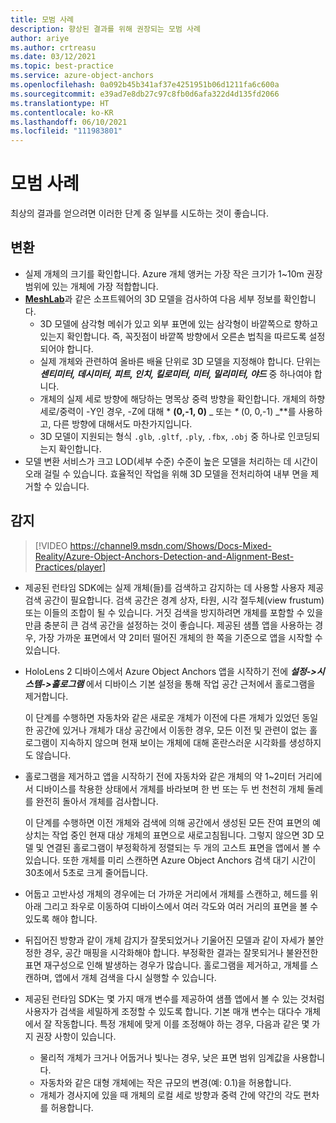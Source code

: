 ```yaml
---
title: 모범 사례
description: 향상된 결과를 위해 권장되는 모범 사례
author: ariye
ms.author: crtreasu
ms.date: 03/12/2021
ms.topic: best-practice
ms.service: azure-object-anchors
ms.openlocfilehash: 0a092b45b341af37e4251951b06d1211fa6c600a
ms.sourcegitcommit: e39ad7e8db27c97c8fb0d6afa322d4d135fd2066
ms.translationtype: HT
ms.contentlocale: ko-KR
ms.lasthandoff: 06/10/2021
ms.locfileid: "111983801"
---
```

# <a name="best-practices"></a>모범 사례

최상의 결과를 얻으려면 이러한 단계 중 일부를 시도하는 것이 좋습니다.

## <a name="conversion"></a>변환

- 실제 개체의 크기를 확인합니다. Azure 개체 앵커는 가장 작은 크기가 1~10m 권장 범위에 있는 개체에 가장 적합합니다.
- [**MeshLab**](https://www.meshlab.net/)과 같은 소프트웨어의 3D 모델을 검사하여 다음 세부 정보를 확인합니다.
  - 3D 모델에 삼각형 메쉬가 있고 외부 표면에 있는 삼각형이 바깥쪽으로 향하고 있는지 확인합니다. 즉, 꼭짓점이 바깥쪽 방향에서 오른손 법칙을 따르도록 설정되어야 합니다.
  - 실제 개체와 관련하여 올바른 배율 단위로 3D 모델을 지정해야 합니다. 단위는 ***센티미터, 데시미터, 피트, 인치, 킬로미터, 미터, 밀리미터, 야드*** 중 하나여야 합니다.
  - 개체의 실제 세로 방향에 해당하는 명목상 중력 방향을 확인합니다. 개체의 하향 세로/중력이 -Y인 경우, -Z에 대해 * **(0,-1, 0)** _ 또는 _*_ (0, 0,-1) _**를 사용하고, 다른 방향에 대해서도 마찬가지입니다.
  - 3D 모델이 지원되는 형식 `.glb`, `.gltf`, `.ply`, `.fbx`, `.obj` 중 하나로 인코딩되는지 확인합니다.
- 모델 변환 서비스가 크고 LOD(세부 수준) 수준이 높은 모델을 처리하는 데 시간이 오래 걸릴 수 있습니다. 효율적인 작업을 위해 3D 모델을 전처리하여 내부 면을 제거할 수 있습니다.

## <a name="detection"></a>감지

> [!VIDEO https://channel9.msdn.com/Shows/Docs-Mixed-Reality/Azure-Object-Anchors-Detection-and-Alignment-Best-Practices/player]

- 제공된 런타임 SDK에는 실제 개체(들)를 검색하고 감지하는 데 사용할 사용자 제공 검색 공간이 필요합니다. 검색 공간은 경계 상자, 타원, 시각 절두체(view frustum) 또는 이들의 조합이 될 수 있습니다. 거짓 검색을 방지하려면 개체를 포함할 수 있을 만큼 충분히 큰 검색 공간을 설정하는 것이 좋습니다. 제공된 샘플 앱을 사용하는 경우, 가장 가까운 표면에서 약 2미터 떨어진 개체의 한 쪽을 기준으로 앱을 시작할 수 있습니다.
- HoloLens 2 디바이스에서 Azure Object Anchors 앱을 시작하기 전에 ***설정->시스템->홀로그램*** 에서 디바이스 기본 설정을 통해 작업 공간 근처에서 홀로그램을 제거합니다.

  이 단계를 수행하면 자동차와 같은 새로운 개체가 이전에 다른 개체가 있었던 동일한 공간에 있거나 개체가 대상 공간에서 이동한 경우, 모든 이전 및 관련이 없는 홀로그램이 지속하지 않으며 현재 보이는 개체에 대해 혼란스러운 시각화를 생성하지도 않습니다.
- 홀로그램을 제거하고 앱을 시작하기 전에 자동차와 같은 개체의 약 1~2미터 거리에서 디바이스를 착용한 상태에서 개체를 바라보며 한 번 또는 두 번 천천히 개체 둘레를 완전히 돌아서 개체를 검사합니다.

  이 단계를 수행하면 이전 개체와 검색에 의해 공간에서 생성된 모든 잔여 표면의 예상치는 작업 중인 현재 대상 개체의 표면으로 새로고침됩니다. 그렇지 않으면 3D 모델 및 연결된 홀로그램이 부정확하게 정렬되는 두 개의 고스트 표면을 앱에서 볼 수 있습니다. 또한 개체를 미리 스캔하면 Azure Object Anchors 검색 대기 시간이 30초에서 5초로 크게 줄어듭니다.
- 어둡고 고반사성 개체의 경우에는 더 가까운 거리에서 개체를 스캔하고, 헤드를 위아래 그리고 좌우로 이동하여 디바이스에서 여러 각도와 여러 거리의 표면을 볼 수 있도록 해야 합니다.
- 뒤집어진 방향과 같이 개체 감지가 잘못되었거나 기울어진 모델과 같이 자세가 불안정한 경우, 공간 매핑을 시각화해야 합니다. 부정확한 결과는 잘못되거나 불완전한 표면 재구성으로 인해 발생하는 경우가 많습니다. 홀로그램을 제거하고, 개체를 스캔하며, 앱에서 개체 검색을 다시 실행할 수 있습니다.
- 제공된 런타임 SDK는 몇 가지 매개 변수를 제공하여 샘플 앱에서 볼 수 있는 것처럼 사용자가 검색을 세밀하게 조정할 수 있도록 합니다. 기본 매개 변수는 대다수 개체에서 잘 작동합니다. 특정 개체에 맞게 이를 조정해야 하는 경우, 다음과 같은 몇 가지 권장 사항이 있습니다.
  - 물리적 개체가 크거나 어둡거나 빛나는 경우, 낮은 표면 범위 임계값을 사용합니다.
  - 자동차와 같은 대형 개체에는 작은 규모의 변경(예: 0.1)을 허용합니다.
  - 개체가 경사지에 있을 때 개체의 로컬 세로 방향과 중력 간에 약간의 각도 편차를 허용합니다.
